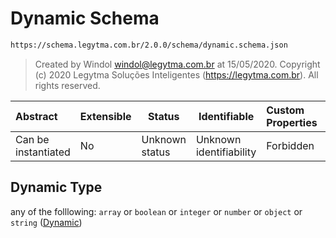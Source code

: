 # Dynamic Schema

```txt
https://schema.legytma.com.br/2.0.0/schema/dynamic.schema.json
```




> Created by Windol [windol@legytma.com.br](mailto:windol@legytma.com.br) at 15/05/2020.
> Copyright (c) 2020 Legytma Soluções Inteligentes (<https://legytma.com.br>). All rights reserved.
>

| Abstract            | Extensible | Status         | Identifiable            | Custom Properties | Additional Properties | Access Restrictions | Defined In                                                                  |
| :------------------ | ---------- | -------------- | ----------------------- | :---------------- | --------------------- | ------------------- | --------------------------------------------------------------------------- |
| Can be instantiated | No         | Unknown status | Unknown identifiability | Forbidden         | Allowed               | none                | [dynamic.schema.json](../schema/dynamic.schema.json) |

## Dynamic Type

any of the folllowing: `array` or `boolean` or `integer` or `number` or `object` or `string` ([Dynamic](dynamic.md))
